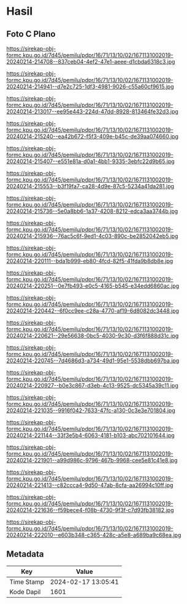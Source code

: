 # Hasil

## Foto C Plano

https://sirekap-obj-formc.kpu.go.id/7d45/pemilu/pdpr/16/71/13/10/02/1671131002019-20240214-214708--837ceb04-4ef2-47e1-aeee-d1cbda6318c3.jpg

https://sirekap-obj-formc.kpu.go.id/7d45/pemilu/pdpr/16/71/13/10/02/1671131002019-20240214-214941--d7e2c725-1df3-4981-9026-c55a60cf9615.jpg

https://sirekap-obj-formc.kpu.go.id/7d45/pemilu/pdpr/16/71/13/10/02/1671131002019-20240214-213017--ee95e443-224d-47dd-8928-813464fe32d3.jpg

https://sirekap-obj-formc.kpu.go.id/7d45/pemilu/pdpr/16/71/13/10/02/1671131002019-20240214-215240--ea42b672-f5f3-409e-b45c-de39aa074660.jpg

https://sirekap-obj-formc.kpu.go.id/7d45/pemilu/pdpr/16/71/13/10/02/1671131002019-20240214-215407--e551e81a-d0a1-4bb1-9335-3ebfc22d9b65.jpg

https://sirekap-obj-formc.kpu.go.id/7d45/pemilu/pdpr/16/71/13/10/02/1671131002019-20240214-215553--b3f19fa7-ca28-4d9e-87c5-5234a41da281.jpg

https://sirekap-obj-formc.kpu.go.id/7d45/pemilu/pdpr/16/71/13/10/02/1671131002019-20240214-215736--5e0a8bb6-1a37-4208-8212-edca3aa3744b.jpg

https://sirekap-obj-formc.kpu.go.id/7d45/pemilu/pdpr/16/71/13/10/02/1671131002019-20240214-215936--76ac5c6f-9ed1-4c03-890c-be2852042eb5.jpg

https://sirekap-obj-formc.kpu.go.id/7d45/pemilu/pdpr/16/71/13/10/02/1671131002019-20240214-220111--bda1b999-eb80-4fcd-82f5-41fda9b8db8e.jpg

https://sirekap-obj-formc.kpu.go.id/7d45/pemilu/pdpr/16/71/13/10/02/1671131002019-20240214-220251--0e7fb493-e0c5-4165-b545-e34edd6860ac.jpg

https://sirekap-obj-formc.kpu.go.id/7d45/pemilu/pdpr/16/71/13/10/02/1671131002019-20240214-220442--6f0cc9ee-c28a-4770-af19-6d8082dc3448.jpg

https://sirekap-obj-formc.kpu.go.id/7d45/pemilu/pdpr/16/71/13/10/02/1671131002019-20240214-220621--29e56638-0bc5-4030-9c30-d3f6f888d31c.jpg

https://sirekap-obj-formc.kpu.go.id/7d45/pemilu/pdpr/16/71/13/10/02/1671131002019-20240214-220745--7d4686d3-a734-49d1-95e1-5538dbb697ba.jpg

https://sirekap-obj-formc.kpu.go.id/7d45/pemilu/pdpr/16/71/13/10/02/1671131002019-20240214-220927--b0e3c867-d3eb-4c13-9525-dc5345a39c11.jpg

https://sirekap-obj-formc.kpu.go.id/7d45/pemilu/pdpr/16/71/13/10/02/1671131002019-20240214-221035--9916f042-7633-47fc-a130-0c3e3e701804.jpg

https://sirekap-obj-formc.kpu.go.id/7d45/pemilu/pdpr/16/71/13/10/02/1671131002019-20240214-221144--33f3e5b4-6063-4181-b103-abc702101644.jpg

https://sirekap-obj-formc.kpu.go.id/7d45/pemilu/pdpr/16/71/13/10/02/1671131002019-20240214-221901--a99d986c-9796-467b-9968-cee5e81c41e8.jpg

https://sirekap-obj-formc.kpu.go.id/7d45/pemilu/pdpr/16/71/13/10/02/1671131002019-20240214-221413--c82ccca4-9d50-47ab-8cfa-aa26994c10ff.jpg

https://sirekap-obj-formc.kpu.go.id/7d45/pemilu/pdpr/16/71/13/10/02/1671131002019-20240214-221636--f59bece4-f08b-4730-9f3f-c7d93fb38182.jpg

https://sirekap-obj-formc.kpu.go.id/7d45/pemilu/pdpr/16/71/13/10/02/1671131002019-20240214-222010--e603b348-c365-428c-a5e8-a689ba9c68ea.jpg


## Metadata

| Key        | Value               |
| ---------- | ------------------- |
| Time Stamp | 2024-02-17 13:05:41 |
| Kode Dapil | 1601                |



